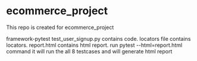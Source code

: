 # ecommerce_project
This repo is created for ecommerce_project

framework-pytest
test_user_signup.py contains code.
locators file contains locators.
report.html contains html report.
run  pytest --html=report.html command
it will run the all 8 testcases and will generate html report
